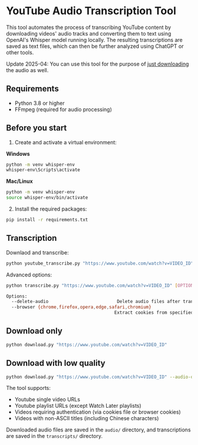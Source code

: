 # YouTube Audio Transcription Tool

This tool automates the process of transcribing YouTube content by downloading videos' audio tracks and converting them to text using OpenAI's Whisper model running locally. The resulting transcriptions are saved as text files, which can then be further analyzed using ChatGPT or other tools.

Update 2025-04: You can use this tool for the purpose of [just downloading](##download-only) the audio as well.

## Requirements

- Python 3.8 or higher
- FFmpeg (required for audio processing)

## Before you start

1. Create and activate a virtual environment:

**Windows**
```bash
python -m venv whisper-env
whisper-env\Scripts\activate
```

**Mac/Linux**
```bash
python -m venv whisper-env
source whisper-env/bin/activate
```

2. Install the required packages:
```bash
pip install -r requirements.txt
```

## Transcription

Downlaod and transcribe:
```bash
python youtube_transcribe.py "https://www.youtube.com/watch?v=VIDEO_ID"
```

Advanced options:
```bash
python transcribe.py "https://www.youtube.com/watch?v=VIDEO_ID" [OPTIONS]

Options:
  --delete-audio                          Delete audio files after transcription
  --browser {chrome,firefox,opera,edge,safari,chromium}
                                         Extract cookies from specified browser
```


## Download only
```bash
python download.py "https://www.youtube.com/watch?v=VIDEO_ID"
```


## Download with low quality
```bash
python download.py "https://www.youtube.com/watch?v=VIDEO_ID" --audio-quality 32 --sample-rate 16000
```

The tool supports:
- Youtube single video URLs
- Youtube playlist URLs (except Watch Later playlists)
- Videos requiring authentication (via cookies file or browser cookies)
- Videos with non-ASCII titles (including Chinese characters)

Downloaded audio files are saved in the `audio/` directory, and transcriptions are saved in the `transcripts/` directory.
